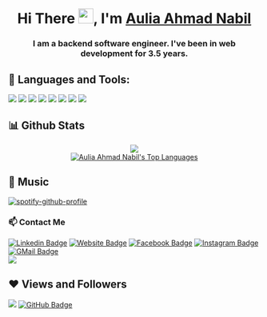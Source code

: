 <h1 align="center">Hi There <img src="https://raw.githubusercontent.com/iampavangandhi/iampavangandhi/master/gifs/Hi.gif" width="30px">, I'm <a href="https://github.com/BrondoL">Aulia Ahmad Nabil</a></h1>

<h3 align="center">I am a backend software engineer. I've been in web development for 3.5 years.</h3>

## 🚀 Languages and Tools:
<p align="left"> 
    <img src="https://img.icons8.com/color/48/000000/javascript.png"/>
    <img src="https://img.icons8.com/office/50/000000/react.png"/>
    <img src="https://img.icons8.com/color/48/000000/vue-js.png"/>
    <img src="https://img.icons8.com/color/48/000000/c-plus-plus-logo.png"/>
    <img src="https://img.icons8.com/color/48/000000/python--v1.png"/>
  <img src="https://img.icons8.com/color/48/000000/php.png"/>
  <img src="https://img.icons8.com/fluency/48/000000/go.png"/>
  <img src="https://img.icons8.com/color/48/000000/flutter.png"/>
</p>

## 📊 Github Stats
<p align="center">
  <img src="https://github-readme-stats.vercel.app/api?username=BrondoL&count_private=true&show_icons=true&theme=vision-friendly-dark&hide_border=true&title_color=58a6ff" />
  <br />
  <a href="https://github.com/BrondoL"><img alt="Aulia Ahmad Nabil's Top Languages" src="https://github-readme-stats.vercel.app/api/top-langs/?username=BrondoL&langs_count=8&count_private=true&layout=compact&theme=vision-friendly-dark&hide_border=true&title_color=58a6ff" /></a>
 </p>

## 🎵 Music
[![spotify-github-profile](https://spotify-github-profile.vercel.app/api/view?uid=pc7vio8jwsp40r5nqmhj2dxtt&cover_image=true&theme=default)](https://spotify-github-profile.vercel.app/api/view?uid=pc7vio8jwsp40r5nqmhj2dxtt&redirect=true)

### 📫 Contact Me
[![Linkedin Badge](https://img.shields.io/badge/-LinkedIn-0e76a8?style=flat-square&logo=Linkedin&logoColor=white)](https://www.linkedin.com/in/auliaahmadnabil/)
[![Website Badge](https://img.shields.io/badge/Website-3b5998?style=flat-square&logo=google-chrome&logoColor=white)](https://brondol.github.io/)
[![Facebook Badge](https://img.shields.io/badge/-Facebook-00acee?style=flat-square&logo=Facebook&logoColor=white)](https://www.facebook.com/auliaahmad.nabil)
[![Instagram Badge](https://img.shields.io/badge/-Instagram-e4405f?style=flat-square&logo=Instagram&logoColor=white)](https://instagram.com/auliaahmadnabil/)
[![GMail Badge](https://img.shields.io/badge/-Gmail-D1483E?style=flat-square&logo=Gmail&logoColor=white)](mailto:nabilunited2@gmail.com)
<br>
<a href="https://www.codewars.com/users/BrondoL/"><img src="https://www.codewars.com/users/BrondoL/badges/large"/></a>

## ❤ Views and Followers
<img src="https://komarev.com/ghpvc/?username=BrondoL">
<a href="https://github.com/BrondoL?tab=followers"><img src="https://img.shields.io/github/followers/BrondoL?label=Followers&style=social" alt="GitHub Badge"></a>
